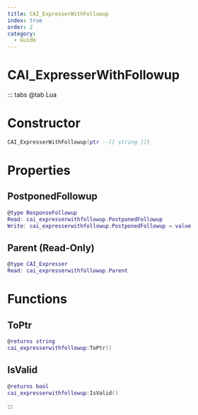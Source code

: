```yaml
---
title: CAI_ExpresserWithFollowup
index: true
order: 2
category:
  - Guide
---
```


# CAI_ExpresserWithFollowup

::: tabs
@tab Lua
# Constructor
```lua
CAI_ExpresserWithFollowup(ptr --[[ string ]])
```
# Properties
## PostponedFollowup 
```lua
@type ResponseFollowup
Read: cai_expresserwithfollowup.PostponedFollowup
Write: cai_expresserwithfollowup.PostponedFollowup = value
```
## Parent (Read-Only)
```lua
@type CAI_Expresser
Read: cai_expresserwithfollowup.Parent
```
# Functions
## ToPtr
```lua
@returns string
cai_expresserwithfollowup:ToPtr()
```
## IsValid
```lua
@returns bool
cai_expresserwithfollowup:IsValid()
```

:::